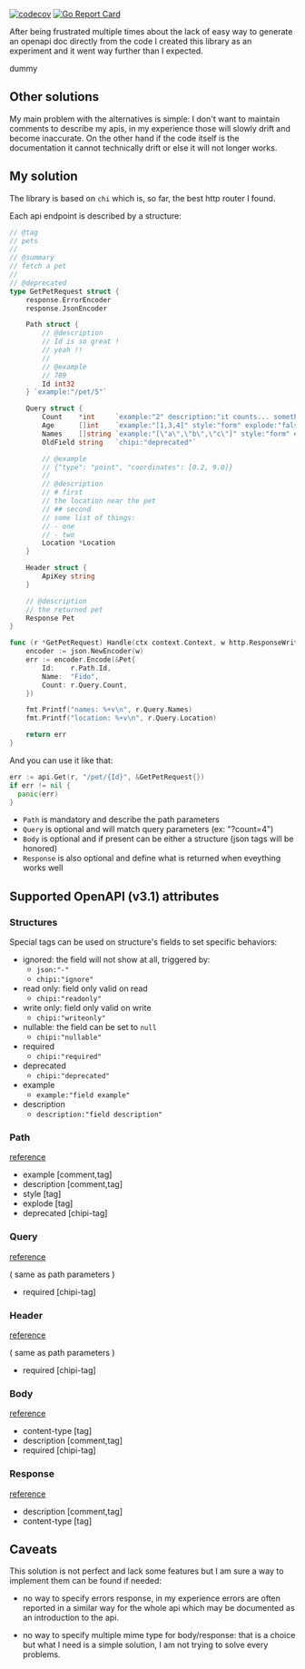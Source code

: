 [![codecov](https://codecov.io/gh/schmurfy/chipi/branch/master/graph/badge.svg?token=A6413R1ZXH)](https://codecov.io/gh/schmurfy/chipi)
[![Go Report Card](https://goreportcard.com/badge/github.com/schmurfy/chipi)](https://goreportcard.com/report/github.com/schmurfy/chipi)

After being frustrated multiple times about the lack of easy way to generate an openapi doc directly from
the code I created this library as an experiment and it went way further than I expected.

dummy
## Other solutions

My main problem with the alternatives is simple: I don't want to maintain comments to describe my apis, in my experience those will slowly drift and become inaccurate. On the other hand if the code itself is the documentation it cannot technically drift or else it will not longer works.

## My solution

The library is based on `chi` which is, so far, the best http router I found.

Each api endpoint is described by a structure:

```go
// @tag
// pets
//
// @summary
// fetch a pet
//
// @deprecated
type GetPetRequest struct {
	response.ErrorEncoder
	response.JsonEncoder

	Path struct {
		// @description
		// Id is so great !
		// yeah !!
		//
		// @example
		// 789
		Id int32
	} `example:"/pet/5"`

	Query struct {
		Count    *int     `example:"2" description:"it counts... something ?"`
		Age      []int    `example:"[1,3,4]" style:"form" explode:"false" description:"line one\nline two" chipi:"required"`
		Names    []string `example:"[\"a\",\"b\",\"c\"]" style:"form" explode:"false" description:"line one\nline two"`
		OldField string   `chipi:"deprecated"`

		// @example
		// {"type": "point", "coordinates": [0.2, 9.0]}
		//
		// @description
		// # first
		// the location near the pet
		// ## second
		// some list of things:
		// - one
		// - two
		Location *Location
	}

	Header struct {
		ApiKey string
	}

	// @description
	// the returned pet
	Response Pet
}

func (r *GetPetRequest) Handle(ctx context.Context, w http.ResponseWriter) error {
	encoder := json.NewEncoder(w)
	err := encoder.Encode(&Pet{
		Id:    r.Path.Id,
		Name:  "Fido",
		Count: r.Query.Count,
	})

	fmt.Printf("names: %+v\n", r.Query.Names)
	fmt.Printf("location: %+v\n", r.Query.Location)

	return err
}
```

And you can use it like that:

```go
err := api.Get(r, "/pet/{Id}", &GetPetRequest{})
if err != nil {
  panic(err)
}
```

- `Path` is mandatory and describe the path parameters
- `Query` is optional and will match query parameters (ex: "?count=4")
- `Body` is optional and if present can be either a structure (json tags will be honored)
- `Response` is also optional and define what is returned when eveything works well


## Supported OpenAPI (v3.1) attributes

### Structures

Special tags can be used on structure's fields to set specific behaviors:

- ignored: the field will not show at all, triggered by:
  - `json:"-"`
  - `chipi:"ignore"`
- read only: field only valid on read
  - `chipi:"readonly"`
- write only: field only valid on write
  - `chipi:"writeonly"`
- nullable: the field can be set to `null`
  - `chipi:"nullable"`
- required
  - `chipi:"required"`
- deprecated
  - `chipi:"deprecated"`
- example
  - `example:"field example"`
- description
  - `description:"field description"`

### Path

[reference](https://spec.openapis.org/oas/v3.1.0.html#parameter-object)

- example [comment,tag]
- description [comment,tag]
- style [tag]
- explode [tag]
- deprecated [chipi-tag]

### Query

[reference](https://spec.openapis.org/oas/v3.1.0.html#parameter-object)

( same as path parameters )
- required [chipi-tag]

### Header

[reference](https://spec.openapis.org/oas/v3.1.0.html#parameter-object)

( same as path parameters )
- required [chipi-tag]

### Body

[reference](https://spec.openapis.org/oas/v3.1.0.html#request-body-object)

- content-type [tag]
- description [comment,tag]
- required [chipi-tag]

### Response

[reference](https://spec.openapis.org/oas/v3.1.0.html#response-object)

- description [comment,tag]
- content-type [tag]

## Caveats

This solution is not perfect and lack some features but I am sure a way to implement them can be found if needed:

- no way to specify errors response, in my experience errors are often reported in a similar way for the whole api which may be documented as an introduction to the api.

- no way to specify multiple mime type for body/response: that is a choice but what I need is a simple solution, I am not trying to solve every problems.

